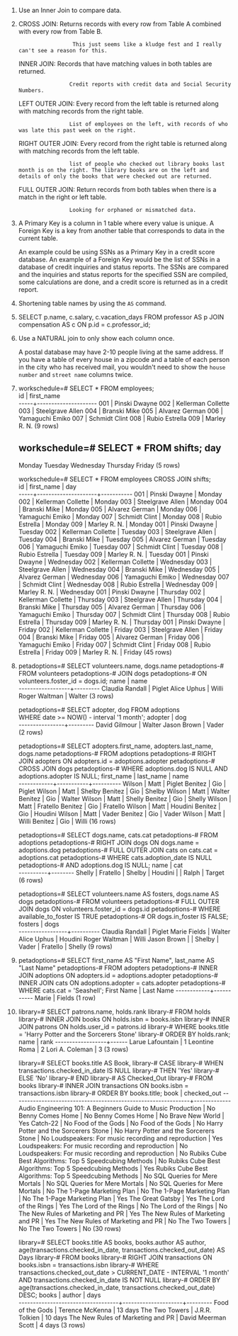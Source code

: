 1.  Use an Inner Join to compare data.

2.  CROSS JOIN:
                         Returns records with every row from Table A combined with every row from Table B.

                         This just seems like a kludge fest and I really can't see a reason for this.

    INNER JOIN:
                        Records that have matching values in both tables are returned.

                        Credit reports with credit data and Social Security Numbers.

    LEFT OUTER JOIN:
                        Every record from the left table is returned along with matching records from the right table.

                        List of employees on the left, with records of who was late this past week on the right.

    RIGHT OUTER JOIN:
                        Every record from the right table is returned along with matching records from the left table.

                        list of people who checked out library books last month is on the right. The library books are on the left and details of only the books that were checked out are returned.

    FULL OUTER JOIN:
                        Return records from both tables when there is a match in the right or left table.

                        Looking for orphaned or mismatched data.

3.  A Primary Key is a column in 1 table where every value is unique.
    A Foreign Key is a key from another table that corresponds to data in the current table.

    An example could be using SSNs as a Primary Key in a credit score database. An example of a Foreign Key would be the list of SSNs in a database of credit inquiries and status reports. The SSNs are compared and the inquiries and status reports for the specified SSN are compiled, some calculations are done, and a credit score is returned as in a credit report.

4.  Shortening table names by using the `AS` command.

5.  SELECT p.name, c.salary, c.vacation_days
    FROM professor AS p
    JOIN compensation AS c
    ON p.id = c.professor_id;

6.  Use a NATURAL join to only show each column once.

    A postal database may have 2-10 people living at the same address. If you have a table of every house in a zipcode and a table of each person in the city who has received mail, you wouldn't need to show the `house number` and `street name` columns twice.

7.  workschedule=# SELECT * FROM employees;                                      
     id  |     first_name      
    -----+---------------------
     001 |  Pinski Dwayne
     002 |  Kellerman Collette
     003 |  Steelgrave Allen
     004 |  Branski Mike
     005 |  Alvarez German
     006 |  Yamaguchi Emiko
     007 |  Schmidt Clint
     008 |  Rubio Estrella
     009 |  Marley R. N.
    (9 rows)

    workschedule=# SELECT * FROM shifts;
        day    
    -----------
     Monday
     Tuesday
     Wednesday
     Thursday
     Friday
    (5 rows)

    workschedule=# SELECT * FROM employees CROSS JOIN shifts;                                      
     id  |     first_name      |    day    
    -----+---------------------+-----------
     001 |  Pinski Dwayne      | Monday
     002 |  Kellerman Collette | Monday
     003 |  Steelgrave Allen   | Monday
     004 |  Branski Mike       | Monday
     005 |  Alvarez German     | Monday
     006 |  Yamaguchi Emiko    | Monday
     007 |  Schmidt Clint      | Monday
     008 |  Rubio Estrella     | Monday
     009 |  Marley R. N.       | Monday
     001 |  Pinski Dwayne      | Tuesday
     002 |  Kellerman Collette | Tuesday
     003 |  Steelgrave Allen   | Tuesday
     004 |  Branski Mike       | Tuesday
     005 |  Alvarez German     | Tuesday
     006 |  Yamaguchi Emiko    | Tuesday
     007 |  Schmidt Clint      | Tuesday
     008 |  Rubio Estrella     | Tuesday
     009 |  Marley R. N.       | Tuesday
     001 |  Pinski Dwayne      | Wednesday
     002 |  Kellerman Collette | Wednesday
     003 |  Steelgrave Allen   | Wednesday
     004 |  Branski Mike       | Wednesday
     005 |  Alvarez German     | Wednesday
     006 |  Yamaguchi Emiko    | Wednesday
     007 |  Schmidt Clint      | Wednesday
     008 |  Rubio Estrella     | Wednesday
     009 |  Marley R. N.       | Wednesday
     001 |  Pinski Dwayne      | Thursday
     002 |  Kellerman Collette | Thursday
     003 |  Steelgrave Allen   | Thursday
     004 |  Branski Mike       | Thursday
     005 |  Alvarez German     | Thursday
     006 |  Yamaguchi Emiko    | Thursday
     007 |  Schmidt Clint      | Thursday
     008 |  Rubio Estrella     | Thursday
     009 |  Marley R. N.       | Thursday
     001 |  Pinski Dwayne      | Friday
     002 |  Kellerman Collette | Friday
     003 |  Steelgrave Allen   | Friday
     004 |  Branski Mike       | Friday
     005 |  Alvarez German     | Friday
     006 |  Yamaguchi Emiko    | Friday
     007 |  Schmidt Clint      | Friday
     008 |  Rubio Estrella     | Friday
     009 |  Marley R. N.       | Friday
    (45 rows)

8.  petadoptions=# SELECT volunteers.name, dogs.name
    petadoptions-# FROM volunteers
    petadoptions-# JOIN dogs
    petadoptions-# ON volunteers.foster_id = dogs.id;
           name       |  name   
    ------------------+---------
      Claudia Randall |  Piglet
      Alice Uphus     |  Willi
      Roger Waltman   |  Walter
    (3 rows)

    petadoptions=# SELECT adopter, dog FROM adoptions                                                        
    WHERE date >= NOW() - interval '1 month';
        adopter     |   dog   
    ----------------+---------
      David Gilmour |  Walter
      Jason Brown   |  Vader
    (2 rows)

    petadoptions=# SELECT adopters.first_name, adopters.last_name, dogs.name
    petadoptions-# FROM adoptions
    petadoptions-# RIGHT JOIN adopters ON adopters.id = adoptions.adopter
    petadoptions-# CROSS JOIN dogs
    petadoptions-# WHERE adoptions.dog IS NULL AND adoptions.adopter IS NULL;
     first_name | last_name |   name   
    ------------+-----------+----------
     Wilson     | Matt      | Piglet
     Benitez    | Gio       | Piglet
     Wilson     | Matt      | Shelby
     Benitez    | Gio       | Shelby
     Wilson     | Matt      | Walter
     Benitez    | Gio       | Walter
     Wilson     | Matt      | Shelly
     Benitez    | Gio       | Shelly
     Wilson     | Matt      | Fratello
     Benitez    | Gio       | Fratello
     Wilson     | Matt      | Houdini
     Benitez    | Gio       | Houdini
     Wilson     | Matt      | Vader
     Benitez    | Gio       | Vader
     Wilson     | Matt      | Willi
     Benitez    | Gio       | Willi
    (16 rows)

    petadoptions=# SELECT dogs.name, cats.cat
    petadoptions-# FROM adoptions
    petadoptions-# RIGHT JOIN dogs ON dogs.name = adoptions.dog
    petadoptions-# FULL OUTER JOIN cats on cats.cat = adoptions.cat
    petadoptions-# WHERE cats.adoption_date IS NULL
    petadoptions-# AND adoptions.dog IS NULL;
       name   |  cat   
    ----------+--------
     Shelly   |
     Fratello |
     Shelby   |
     Houdini  |
              | Ralph
              | Target
    (6 rows)

    petadoptions=# SELECT volunteers.name AS fosters, dogs.name AS dogs
    petadoptions-# FROM volunteers
    petadoptions-# FULL OUTER JOIN dogs ON volunteers.foster_id = dogs.id
    petadoptions-# WHERE available_to_foster IS TRUE
    petadoptions-# OR dogs.in_foster IS FALSE;
         fosters     |   dogs   
    -----------------+----------
     Claudia Randall | Piglet
     Marie Fields    | Walter
     Alice Uphus     | Houdini
     Roger Waltman   | Willi
     Jason Brown     |
                     | Shelby
                     | Vader
                     | Fratello
                     | Shelly
    (9 rows)

9.  petadoptions=# SELECT first_name AS "First Name", last_name AS "Last Name"
    petadoptions-# FROM adopters
    petadoptions-# INNER JOIN adoptions ON adopters.id = adoptions.adopter
    petadoptions-# INNER JOIN cats ON adoptions.adopter = cats.adopter
    petadoptions-# WHERE cats.cat = 'Seashell';
     First Name | Last Name
    ------------+-----------
     Marie      | Fields
    (1 row)

10. library=# SELECT patrons.name, holds.rank
    library-# FROM holds
    library-# INNER JOIN books ON holds.isbn = books.isbn
    library-# INNER JOIN patrons ON holds.user_id = patrons.id
    library-# WHERE books.title = 'Harry Potter and the Sorcerers Stone'
    library-# ORDER BY holds.rank;
           name       | rank
    ------------------+------
     Larue Lafountain |    1
     Leontine Roma    |    2
     Lori A. Coleman  |    3
    (3 rows)

    library=# SELECT books.title AS Book,
    library-#     CASE
    library-#         WHEN transactions.checked_in_date IS NULL
    library-#             THEN 'Yes'
    library-#             ELSE 'No'
    library-#         END
    library-#     AS Checked_Out
    library-# FROM books
    library-# INNER JOIN transactions ON books.isbn = transactions.isbn
    library-# ORDER BY books.title;
                                 book                             | checked_out
    --------------------------------------------------------------+-------------
     Audio Engineering 101: A Beginners Guide to Music Production | No
     Benny Comes Home                                             | No
     Benny Comes Home                                             | No
     Brave New World                                              | Yes
     Catch-22                                                     | No
     Food of the Gods                                             | No
     Food of the Gods                                             | No
     Harry Potter and the Sorcerers Stone                         | No
     Harry Potter and the Sorcerers Stone                         | No
     Loudspeakers: For music recording and reproduction           | Yes
     Loudspeakers: For music recording and reproduction           | No
     Loudspeakers: For music recording and reproduction           | No
     Rubiks Cube Best Algorithms: Top 5 Speedcubing Methods       | No
     Rubiks Cube Best Algorithms: Top 5 Speedcubing Methods       | Yes
     Rubiks Cube Best Algorithms: Top 5 Speedcubing Methods       | No
     SQL Queries for Mere Mortals                                 | No
     SQL Queries for Mere Mortals                                 | No
     SQL Queries for Mere Mortals                                 | No
     The 1-Page Marketing Plan                                    | No
     The 1-Page Marketing Plan                                    | No
     The 1-Page Marketing Plan                                    | Yes
     The Great Gatsby                                             | Yes
     The Lord of the Rings                                        | Yes
     The Lord of the Rings                                        | No
     The Lord of the Rings                                        | No
     The New Rules of Marketing and PR                            | Yes
     The New Rules of Marketing and PR                            | Yes
     The New Rules of Marketing and PR                            | No
     The Two Towers                                               | No
     The Two Towers                                               | No
    (30 rows)

    library=# SELECT books.title AS books, books.author AS author, age(transactions.checked_in_date, transactions.checked_out_date) AS Days
    library-# FROM books
    library-# RIGHT JOIN transactions ON books.isbn = transactions.isbn
    library-# WHERE transactions.checked_out_date > CURRENT_DATE - INTERVAL '1 month' AND transactions.checked_in_date IS NOT NULL
    library-# ORDER BY age(transactions.checked_in_date, transactions.checked_out_date) DESC;
                   books               |       author        |  days   
    -----------------------------------+---------------------+---------
     Food of the Gods                  | Terence McKenna     | 13 days
     The Two Towers                    | J.R.R. Tolkien      | 10 days
     The New Rules of Marketing and PR | David Meerman Scott | 4 days
    (3 rows)

    
